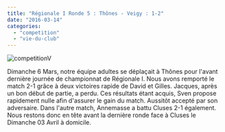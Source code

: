 ```yaml
---
title: "Régionale I Ronde 5 : Thônes - Veigy : 1-2"
date: "2016-03-14"
categories: 
  - "competition"
  - "vie-du-club"
---
```


![competitionV](/wordpress-uploads/2015/10/competitionV-300x300.png)  
  
Dimanche 6 Mars, notre équipe adultes se déplaçait à Thônes pour l'avant dernière journée de championnat de Régionale I. Nous avons remporté le match 2-1 grâce à deux victoires rapide de David et Gilles. Jacques, après un bon début de partie, a perdu. Ces résultats étant acquis, Sven propose rapidement nulle afin d'assurer le gain du match. Aussitôt accepté par son adversaire. Dans l'autre match, Annemasse a battu Cluses 2-1 également. Nous restons donc en tête avant la dernière ronde face à Cluses le Dimanche 03 Avril à domicile.
